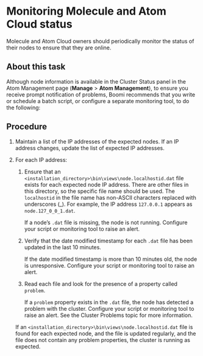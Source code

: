 # Monitoring Molecule and Atom Cloud status 

<head>
  <meta name="guidename" content="Integration"/>
  <meta name="context" content="GUID-5174aa65-fb13-4499-8ee5-07dbb4c3a66f"/>
</head>


Molecule and Atom Cloud owners should periodically monitor the status of their nodes to ensure that they are online.

## About this task

Although node information is available in the Cluster Status panel in the Atom Management page \(**Manage** \> **Atom Management**\), to ensure you receive prompt notification of problems, Boomi recommends that you write or schedule a batch script, or configure a separate monitoring tool, to do the following:

## Procedure

1.  Maintain a list of the IP addresses of the expected nodes. If an IP address changes, update the list of expected IP addresses.

2.  For each IP address:

    1.  Ensure that an `<installation_directory>\bin\views\node.localhostid.dat` file exists for each expected node IP address. There are other files in this directory, so the specific file name should be used. The `localhostid` in the file name has non-ASCII characters replaced with underscores \(\_\). For example, the IP address `127.0.0.1` appears as `node.127_0_0_1.dat`.

        If a node’s `.dat` file is missing, the node is not running. Configure your script or monitoring tool to raise an alert.

    2.  Verify that the date modified timestamp for each `.dat` file has been updated in the last 10 minutes.

        If the date modified timestamp is more than 10 minutes old, the node is unresponsive. Configure your script or monitoring tool to raise an alert.

    3.  Read each file and look for the presence of a property called `problem`.

        If a `problem` property exists in the `.dat` file, the node has detected a problem with the cluster. Configure your script or monitoring tool to raise an alert. See the Cluster Problems topic for more information.

    If an `<installation_directory>\bin\views\node.localhostid.dat` file is found for each expected node, and the file is updated regularly, and the file does not contain any problem properties, the cluster is running as expected.